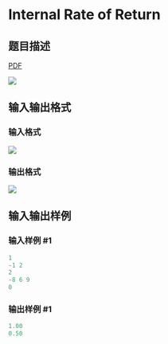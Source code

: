 # Internal Rate of Return

## 题目描述

[problemUrl]: https://uva.onlinejudge.org/index.php?option=com_onlinejudge&Itemid=8&category=226&page=show_problem&problem=3003

[PDF](https://uva.onlinejudge.org/external/118/p11881.pdf)

![](https://cdn.luogu.com.cn/upload/vjudge_pic/UVA11881/b557bdaf93f8df80261cfba9c00784ef6b509b67.png)

## 输入输出格式

### 输入格式

![](https://cdn.luogu.com.cn/upload/vjudge_pic/UVA11881/85618dc1c79e251c79313ef48c186d279f0cd60c.png)

### 输出格式

![](https://cdn.luogu.com.cn/upload/vjudge_pic/UVA11881/c850f18e86fe5254085ae52a9ad91d6c8b82f7f2.png)

## 输入输出样例

### 输入样例 #1

```cpp
1
-1 2
2
-8 6 9
0
```


### 输出样例 #1

```cpp
1.00
0.50
```


